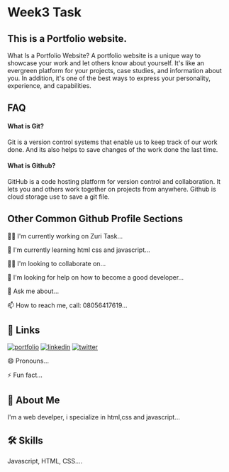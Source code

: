 
# Week3 Task
## This is a Portfolio website. 
What Is a Portfolio Website? A portfolio website is a unique way to showcase your work and let others know about yourself. 
It's like an evergreen platform for your projects, case studies, and information about you. 
In addition, it's one of the best ways to express your personality, experience, and capabilities. 

## FAQ

#### What is Git?

Git is a version control systems that enable us to keep track of our work done. And its also helps to save changes of the work done the last time. 

#### What is Github?
GitHub is a code hosting platform for version control and collaboration. 
It lets you and others work together on projects from anywhere.
Github is cloud storage use to save a git file.



## Other Common Github Profile Sections
👩‍💻 I'm currently working on Zuri Task...

🧠 I'm currently learning html css and javascript...

👯‍♀️ I'm looking to collaborate on...

🤔 I'm looking for help on how to become a good developer...

💬 Ask me about...

📫 How to reach me, call: 08056417619...
## 🔗 Links
[![portfolio](https://img.shields.io/badge/my_portfolio-000?style=for-the-badge&logo=ko-fi&logoColor=white)](https://Portofolio-Page.chinemerem3076.repl.co)
[![linkedin](https://img.shields.io/badge/linkedin-0A66C2?style=for-the-badge&logo=linkedin&logoColor=white)](https://www.linkedin.com/)
[![twitter](https://img.shields.io/badge/twitter-1DA1F2?style=for-the-badge&logo=twitter&logoColor=white)](https://twitter.com/Chinemrem3076)

😄 Pronouns...

⚡️ Fun fact...


## 🚀 About Me
I'm a web develper, i specialize in html,css and javascript...

## 🛠 Skills
Javascript, HTML, CSS....

